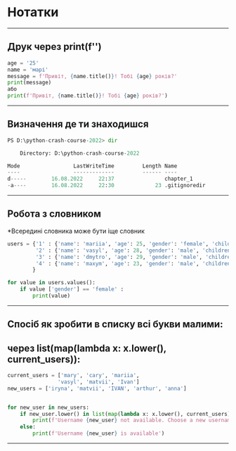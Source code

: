 # Нотатки

***
## Друк через print(f'')
```python
age = '25'
name = 'марі'
message = f'Привіт, {name.title()}! Tобі {age} років?'
print(message)
або
print(f'Привіт, {name.title()}! Tобі {age} років?')
```
***

## Визначення де ти знаходишся
```python
PS D:\python-crash-course-2022> dir 

    Directory: D:\python-crash-course-2022

Mode                 LastWriteTime         Length Name
----                 -------------         ------ ----
d-----        16.08.2022     22:37                chapter_1
-a----        16.08.2022     22:30             23 .gitignoredir
```


***
## Робота з словником
*Всередині словника може бути іще словник
```python
users = {'1' : {'name': 'mariia', 'age': 25, 'gender': 'female', 'children': []},
         '2' : {'name': 'vasyl', 'age': 28, 'gender': 'male', 'children': []},
         '3' : {'name': 'dmytro', 'age': 29, 'gender': 'male', 'children': []},
         '4' : {'name': 'maxym', 'age': 23, 'gender': 'male', 'children': ['ivan']}
        }

for value in users.values():
    if value ['gender'] == 'female' :
        print(value)
```



***
## Спосіб як зробити в списку всі букви малими:
## через list(map(lambda x: x.lower(), current_users)):
```python
current_users = ['mary', 'cary', 'mariia',
                'vasyl', 'matvii', 'Ivan']
new_users = ['iryna', 'matvii', 'IVAN', 'arthur', 'anna']


for new_user in new_users:
    if new_user.lower() in list(map(lambda x: x.lower(), current_users)): 
        print(f'Username {new_user} not available. Choose a new username')
    else:
        print(f'Username {new_user} is available')
```

***